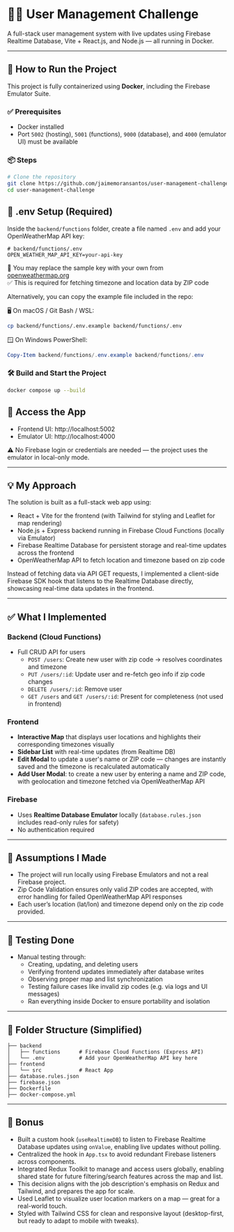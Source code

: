 # 🧑‍💻 User Management Challenge

A full-stack user management system with live updates using Firebase Realtime Database, Vite + React.js, and Node.js — all running in Docker.

---

## 🚀 How to Run the Project

This project is fully containerized using **Docker**, including the Firebase Emulator Suite.

### ✅ Prerequisites

- Docker installed
- Port `5002` (hosting), `5001` (functions), `9000` (database), and `4000` (emulator UI) must be available

### 📦 Steps

```bash
# Clone the repository
git clone https://github.com/jaimemoransantos/user-management-challenge.git
cd user-management-challenge
```

## 📄 .env Setup (Required)

Inside the `backend/functions` folder, create a file named `.env` and add your OpenWeatherMap API key:

```env
# backend/functions/.env
OPEN_WEATHER_MAP_API_KEY=your-api-key
```

🔐 You may replace the sample key with your own from [openweathermap.org](https://openweathermap.org/api)  
✅ This is required for fetching timezone and location data by ZIP code

Alternatively, you can copy the example file included in the repo:

🖥 On macOS / Git Bash / WSL:

```bash
cp backend/functions/.env.example backend/functions/.env
```

🪟 On Windows PowerShell:

```powershell
Copy-Item backend/functions/.env.example backend/functions/.env
```

### 🛠 Build and Start the Project

```bash
docker compose up --build
```

## 🔗 Access the App

- Frontend UI: http://localhost:5002
- Emulator UI: http://localhost:4000

⚠️ No Firebase login or credentials are needed — the project uses the emulator in local-only mode.

---

## 💡 My Approach

The solution is built as a full-stack web app using:

- React + Vite for the frontend (with Tailwind for styling and Leaflet for map rendering)
- Node.js + Express backend running in Firebase Cloud Functions (locally via Emulator)
- Firebase Realtime Database for persistent storage and real-time updates across the frontend
- OpenWeatherMap API to fetch location and timezone based on zip code

Instead of fetching data via API GET requests, I implemented a client-side Firebase SDK hook that listens to the Realtime Database directly, showcasing real-time data updates in the frontend.

---

## ✅ What I Implemented

### Backend (Cloud Functions)

- Full CRUD API for users
  - `POST /users`: Create new user with zip code → resolves coordinates and timezone
  - `PUT /users/:id`: Update user and re-fetch geo info if zip code changes
  - `DELETE /users/:id`: Remove user
  - `GET /users` and `GET /users/:id`: Present for completeness (not used in frontend)

### Frontend

- **Interactive Map** that displays user locations and highlights their corresponding timezones visually
- **Sidebar List** with real-time updates (from Realtime DB)
- **Edit Modal** to update a user's name or ZIP code — changes are instantly saved and the timezone is recalculated automatically
- **Add User Modal**: to create a new user by entering a name and ZIP code, with geolocation and timezone fetched via OpenWeatherMap API

### Firebase

- Uses **Realtime Database Emulator** locally (`database.rules.json` includes read-only rules for safety)
- No authentication required

---

## 🤔 Assumptions I Made

- The project will run locally using Firebase Emulators and not a real Firebase project.
- Zip Code Validation ensures only valid ZIP codes are accepted, with error handling for failed OpenWeatherMap API responses
- Each user’s location (lat/lon) and timezone depend only on the zip code provided.

---

## 🧪 Testing Done

- Manual testing through:
  - Creating, updating, and deleting users
  - Verifying frontend updates immediately after database writes
  - Observing proper map and list synchronization
  - Testing failure cases like invalid zip codes (e.g. via logs and UI messages)
  - Ran everything inside Docker to ensure portability and isolation

---

## 🧱 Folder Structure (Simplified)

```
├── backend
│   ├── functions      # Firebase Cloud Functions (Express API)
│   └── .env           # Add your OpenWeatherMap API key here
├── frontend
│   └── src            # React App
├── database.rules.json
├── firebase.json
├── Dockerfile
├── docker-compose.yml
```

---

## 🧠 Bonus

- Built a custom hook (`useRealtimeDB`) to listen to Firebase Realtime Database updates using `onValue`, enabling live updates without polling.
- Centralized the hook in `App.tsx` to avoid redundant Firebase listeners across components.
- Integrated Redux Toolkit to manage and access users globally, enabling shared state for future filtering/search features across the map and list.
- This decision aligns with the job description's emphasis on Redux and Tailwind, and prepares the app for scale.
- Used Leaflet to visualize user location markers on a map — great for a real-world touch.
- Styled with Tailwind CSS for clean and responsive layout (desktop-first, but ready to adapt to mobile with tweaks).
